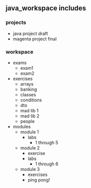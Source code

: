 ## java_workspace includes

### projects
  * java project draft
  * magenta project final
  
### workspace
  * exams
    * exam1
    * exam2
  * exercises
    * arrays
    * banking
    * classes
    * conditions
    * dto
    * mad lib 1
    * mad lib 2
    * people
  * modules
    * module 1
      * labs
        * 1 through 5
    * module 2
      * exercise
      * labs
        * 1 through 6
    * module 3
      * exercises
      * ping pong!
